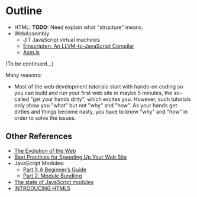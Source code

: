 # Outline

- HTML: **TODO:** Need explain what "structure" means.
- WebAssembly
  - JIT JavaScript virtual machines
  - [Emscripten: An LLVM-to-JavaScript Compiler](https://github.com/kripken/emscripten)
  - [Asm.js](http://asmjs.org/spec/latest/)

(To be continued...)

Many reasons:

- Most of the web development tutorials start with hands-on coding so you can build and run your first web site in maybe 5 minutes, the so-called "get your hands dirty", which excites you. However, such tutorials only show you "what" but not "why" and "how". As your hands get dirties and things become nasty, you have to know "why" and "how" in order to solve the issues.

## Other References

- [The Evolution of the Web](http://www.evolutionoftheweb.com/?hl=en)
- [Best Practices for Speeding Up Your Web Site](https://developer.yahoo.com/performance/rules.html)
- JavaScript Modules:
  - [Part 1: A Beginner’s Guide](https://medium.freecodecamp.org/javascript-modules-a-beginner-s-guide-783f7d7a5fcc)
  - [Part 2: Module Bundling](https://medium.freecodecamp.org/javascript-modules-part-2-module-bundling-5020383cf306)
- [The state of JavaScript modules](https://medium.com/webpack/the-state-of-javascript-modules-4636d1774358)
- [INTRODUCING HTML5](https://introducinghtml5.com/)

